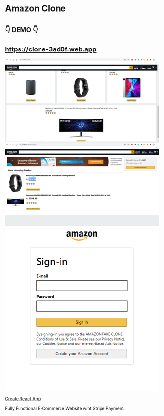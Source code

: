 # Amazon Clone

#

## 👇 DEMO 👇

## https://clone-3ad0f.web.app
![](screnn3.PNG)
![](screen_Amazon.PNG)
![](Sign-in.PNG)

[Create React App](https://github.com/facebook/create-react-app).

Fully Functional E-Commerce Website wiht Stripe Payment.
